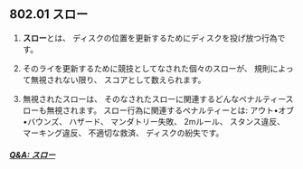 ## 802.01 スロー

1. **スロー**とは、
ディスクの位置を更新するためにディスクを投げ放つ行為です。

1. そのライを更新するために競技としてなされた個々のスローが、
規則によって無視されない限り、
スコアとして数えられます。

1. 無視されたスローは、
そのなされたスローに関連するどんなペナルティースローも無視されます。
スロー行為に関連するペナルティーとは:
アウト•オブ•バウンズ、
ハザード、
マンダトリー失敗、
2mルール、
スタンス違反、
マーキング違反、
不適切な救済、
ディスクの紛失です。

##### [Q&A: スロー](qa-thr)
